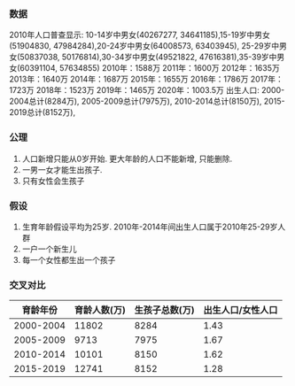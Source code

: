 ### 数据
2010年人口普查显示: 10-14岁中男女(40267277, 34641185),15-19岁中男女(51904830, 47984284),20-24岁中男女(64008573, 63403945),
25-29岁中男女(50837038, 50176814),30-34岁中男女(49521822, 47616381),35-39岁中男女(60391104, 57634855)
2010年：1588万  2011年：1600万  2012年：1635万 2013年：1640万  2014年：1687万 2015年：1655万 2016年：1786万  2017年：1723万
  2018年：1523万 2019年：1465万 2020年：1003.5万
出生人口: 2000-2004总计(8284万), 2005-2009总计(7975万), 2010-2014总计(8150万), 2015-2019总计(8152万),
### 公理
1. 人口新增只能从0岁开始. 更大年龄的人口不能新增, 只能删除.
2. 一男一女才能生出孩子.
3. 只有女性会生孩子
### 假设
1. 生育年龄假设平均为25岁. 2010年-2014年间出生人口属于2010年25-29岁人群
2. 一户一个新生儿
3. 每一个女性都生出一个孩子
### 交叉对比
| 育龄年份 | 育龄人数(万) | 生孩子总数(万) | 出生人口/女性人口 |
|---|---|---|---|
|2000-2004| 11802 | 8284 | 1.43 |
|2005-2009|  9713 | 7975 | 1.67 |
|2010-2014| 10101 | 8150 | 1.62 |
|2015-2019| 12741 | 8152 | 1.28 |

